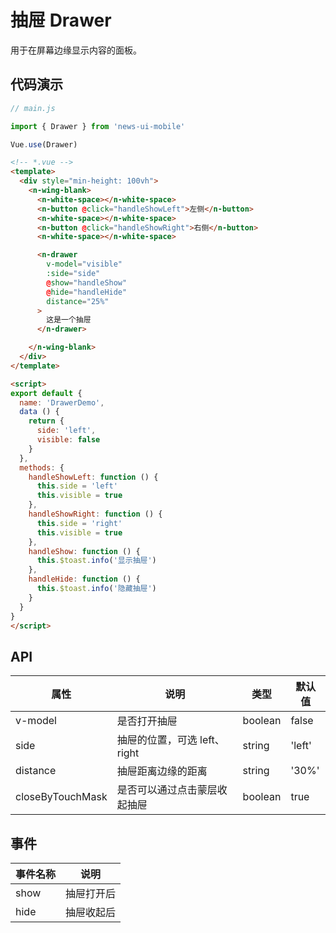 # 抽屉 Drawer

用于在屏幕边缘显示内容的面板。

## 代码演示

```javascript
// main.js

import { Drawer } from 'news-ui-mobile'

Vue.use(Drawer)
```

```html
<!-- *.vue -->
<template>
  <div style="min-height: 100vh">
    <n-wing-blank>
      <n-white-space></n-white-space>
      <n-button @click="handleShowLeft">左侧</n-button>
      <n-white-space></n-white-space>
      <n-button @click="handleShowRight">右侧</n-button>
      <n-white-space></n-white-space>

      <n-drawer
        v-model="visible"
        :side="side"
        @show="handleShow"
        @hide="handleHide"
        distance="25%"
      >
        这是一个抽屉
      </n-drawer>

    </n-wing-blank>
  </div>
</template>

<script>
export default {
  name: 'DrawerDemo',
  data () {
    return {
      side: 'left',
      visible: false
    }
  },
  methods: {
    handleShowLeft: function () {
      this.side = 'left'
      this.visible = true
    },
    handleShowRight: function () {
      this.side = 'right'
      this.visible = true
    },
    handleShow: function () {
      this.$toast.info('显示抽屉')
    },
    handleHide: function () {
      this.$toast.info('隐藏抽屉')
    }
  }
}
</script>

```

## API

| 属性 | 说明 | 类型 | 默认值 |
| --- | --- | --- | --- |
| v-model | 是否打开抽屉 | boolean | false |
| side | 抽屉的位置，可选 left、right | string | 'left' |
| distance | 抽屉距离边缘的距离 | string | '30%' |
| closeByTouchMask | 是否可以通过点击蒙层收起抽屉 | boolean | true |

## 事件

| 事件名称 | 说明 |
| --- | --- |
| show | 抽屉打开后 |
| hide | 抽屉收起后 |
